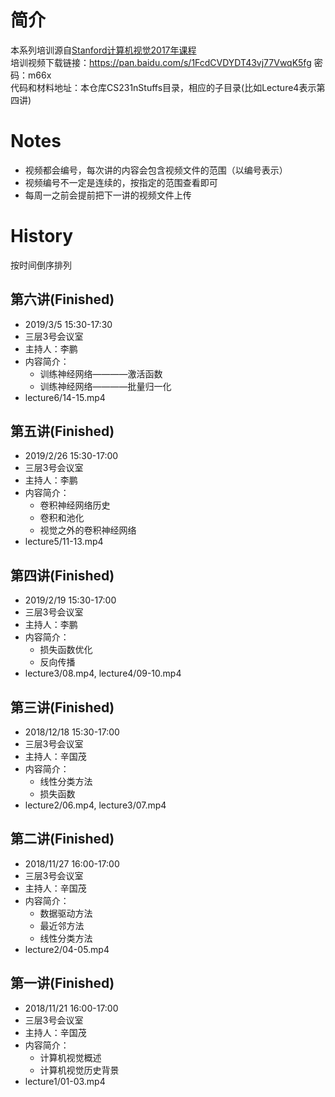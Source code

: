 # 简介
本系列培训源自[Stanford计算机视觉2017年课程](http://cs231n.stanford.edu/2017/syllabus.html)  
培训视频下载链接：https://pan.baidu.com/s/1FcdCVDYDT43vj77VwqK5fg 密码：m66x  
代码和材料地址：本仓库CS231nStuffs目录，相应的子目录(比如Lecture4表示第四讲)
# Notes
- 视频都会编号，每次讲的内容会包含视频文件的范围（以编号表示）
- 视频编号不一定是连续的，按指定的范围查看即可
- 每周一之前会提前把下一讲的视频文件上传
# History
按时间倒序排列
## 第六讲(Finished)
- 2019/3/5 15:30-17:30
- 三层3号会议室
- 主持人：李鹏
- 内容简介：
  - 训练神经网络————激活函数
  - 训练神经网络————批量归一化
- lecture6/14-15.mp4
## 第五讲(Finished)
- 2019/2/26 15:30-17:00
- 三层3号会议室
- 主持人：李鹏
- 内容简介：
  - 卷积神经网络历史
  - 卷积和池化
  - 视觉之外的卷积神经网络
- lecture5/11-13.mp4
## 第四讲(Finished)
- 2019/2/19 15:30-17:00
- 三层3号会议室
- 主持人：李鹏
- 内容简介：
  - 损失函数优化
  - 反向传播
- lecture3/08.mp4, lecture4/09-10.mp4
## 第三讲(Finished)
- 2018/12/18 15:30-17:00
- 三层3号会议室
- 主持人：辛国茂
- 内容简介：
  - 线性分类方法
  - 损失函数
- lecture2/06.mp4, lecture3/07.mp4
## 第二讲(Finished)
- 2018/11/27 16:00-17:00
- 三层3号会议室
- 主持人：辛国茂
- 内容简介：
  - 数据驱动方法
  - 最近邻方法
  - 线性分类方法
- lecture2/04-05.mp4
## 第一讲(Finished)
- 2018/11/21 16:00-17:00
- 三层3号会议室
- 主持人：辛国茂
- 内容简介：
  - 计算机视觉概述
  - 计算机视觉历史背景
- lecture1/01-03.mp4
